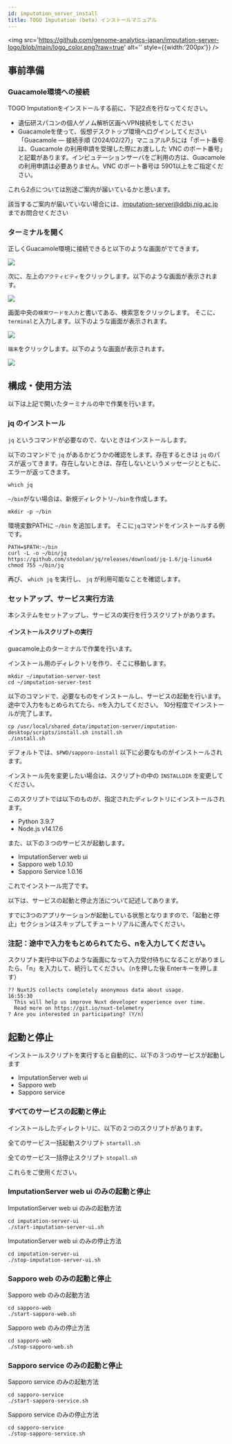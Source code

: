 ```yaml
---
id: imputation_server_install
title: TOGO Imputation (beta) インストールマニュアル 
---
```


<img
  src='https://github.com/genome-analytics-japan/imputation-server-logo/blob/main/logo_color.png?raw=true'
  alt=''
  style={{width:'200px'}}
/>

## 事前準備

### Guacamole環境への接続

TOGO Imputationをインストールする前に、下記2点を行なってください。

- 遺伝研スパコンの個人ゲノム解析区画へVPN接続をしてください
- Guacamoleを使って、仮想デスクトップ環境へログインしてください
「Guacamole ― 接続手順 (2024/02/27)」マニュアルP.5には「ポート番号は、Guacamole の利用申請を受理した際にお渡しした VNC のポート番号」と記載があります。インピュテーションサーバをご利用の方は、Guacamole の利用申請は必要ありません。VNC のポート番号は 5901以上をご指定ください。

これら2点については別途ご案内が届いているかと思います。

該当するご案内が届いていない場合には、imputation-server@ddbj.nig.ac.jp までお問合せください

### ターミナルを開く

正しくGuacamole環境に接続できると以下のような画面がでてきます。

![](./imputationserver-prerequisete-Fig1-ubuntu.png)

次に、左上の`アクティビティ`をクリックします。以下のような画面が表示されます。

![](./imputationserver-prerequisete-Fig2-activity.png)

画面中央の`検索ワードを入力`と書いてある、検索窓をクリックします。
そこに、`terminal`と入力します。以下のような画面が表示されます。

![](./imputationserver-prerequisete-Fig3-terminal.png)

`端末`をクリックします。以下のような画面が表示されます。

![](./imputationserver-prerequisete-Fig4-display-terminal.png)

## 構成・使用方法

以下は上記で開いたターミナルの中で作業を行います。

### jq のインストール

`jq` というコマンドが必要なので、ないときはインストールします。

以下のコマンドで `jq` があるかどうかの確認をします。存在するときは `jq` のパスが返ってきます。存在しないときは、存在しないというメッセージとともに、エラーが返ってきます。

```
which jq
```

`~/bin`がない場合は、新規ディレクトリ`~/bin`を作成します。

```
mkdir -p ~/bin
```

環境変数PATHに `~/bin` を追加します。
そこに`jq`コマンドをインストールする例です。

```
PATH=$PATH:~/bin
curl -L -o ~/bin/jq https://github.com/stedolan/jq/releases/download/jq-1.6/jq-linux64
chmod 755 ~/bin/jq
```

再び、 `which jq` を実行し、 `jq` が利用可能なことを確認します。

### セットアップ、サービス実行方法

本システムをセットアップし、サービスの実行を行うスクリプトがあります。

#### インストールスクリプトの実行

guacamole上のターミナルで作業を行います。

インストール用のディレクトリを作り、そこに移動します。

```
mkdir ~/imputation-server-test
cd ~/imputation-server-test
```

以下のコマンドで、必要なものをインストールし、サービスの起動を行います。
途中で入力をもとめられてたら、nを入力してください。
10分程度でインストールが完了します。

```
cp /usr/local/shared_data/imputation-server/imputation-desktop/scripts/install.sh install.sh
./install.sh
```

デフォルトでは、`$PWD/sapporo-install` 以下に必要なものがインストールされます。

インストール先を変更したい場合は、スクリプトの中の `INSTALLDIR` を変更してください。

このスクリプトでは以下のものが、指定されたディレクトリにインストールされます。

- Python 3.9.7
- Node.js v14.17.6

また、以下の３つのサービスが起動します。

- ImputationServer web ui
- Sapporo web 1.0.10
- Sapporo Service 1.0.16

これでインストール完了です。

以下は、サービスの起動と停止方法について記述してあります。

すでに3つのアプリケーションが起動している状態となりますので、「起動と停止」セクションはスキップしてチュートリアルに進んでください。

### 注記：途中で入力をもとめられてたら、nを入力してください。

スクリプト実行中以下のような画面になって入力受付待ちになることがありましたら、「n」を入力して、続行してください。（nを押した後 Enterキーを押します）

```
?? NuxtJS collects completely anonymous data about usage.                                                                                                                                                                            16:55:30
  This will help us improve Nuxt developer experience over time.
  Read more on https://git.io/nuxt-telemetry
? Are you interested in participating? (Y/n)
```

## 起動と停止

インストールスクリプトを実行すると自動的に、以下の３つのサービスが起動します

- ImputationServer web ui
- Sapporo web
- Sapporo service


### すべてのサービスの起動と停止

インストールしたディレクトリに、以下の２つのスクリプトがあります。

全てのサービス一括起動スクリプト
`startall.sh `

全てのサービス一括停止スクリプト
`stopall.sh `

これらをご使用ください。


### ImputationServer web ui のみの起動と停止

ImputationServer web ui のみの起動方法

```
cd imputation-server-ui
./start-imputation-server-ui.sh
```

ImputationServer web ui のみの停止方法

```
cd imputation-server-ui
./stop-imputation-server-ui.sh
```

### Sapporo web のみの起動と停止

Sapporo web のみの起動方法

```
cd sapporo-web
./start-sapporo-web.sh
```

Sapporo web のみの停止方法

```
cd sapporo-web
./stop-sapporo-web.sh
```


### Sapporo service のみの起動と停止

Sapporo service のみの起動方法

```
cd sapporo-service
./start-sapporo-service.sh
```

Sapporo service のみの停止方法

```
cd sapporo-service
./stop-sapporo-service.sh
```
